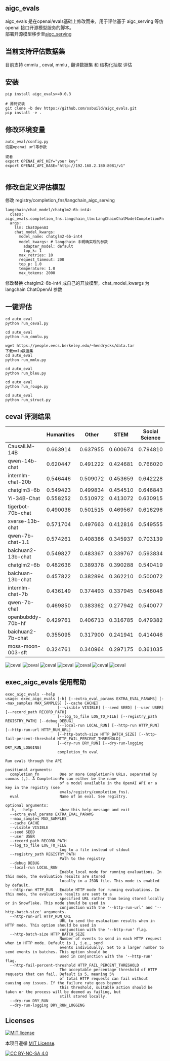 ## aigc_evals

 aigc_evals 是在openai/evals基础上修改而来，用于评估基于 aigc_serving 等仿openai 接口开源模型服务的脚本。<br />
部署开源模型移步至[aigc_serving](https://github.com/ssbuild/aigc_serving) 


## 当前支持评估数据集
目前支持 cmmlu , ceval,  mmlu , 翻译数据集 和 结构化抽取 评估


## 安装

```commandline
pip install aigc_evals>=0.0.3

# 源码安装
git clone -b dev https://github.com/ssbuild/aigc_evals.git
pip install -e .
```
## 修改环境变量

```commandline
auto_eval/config.py
设置openai url等参数

或者
export OPENAI_API_KEY="your key"
export OPENAI_API_BASE="http://192.168.2.180:8081/v1"


```

## 修改自定义评估模型

修改 registry/completion_fns/langchain_aigc_serving

```text
langchain/chat_model/chatglm2-6b-int4:
  class: aigc_evals.completion_fns.langchain_llm:LangChainChatModelCompletionFn
  args:
    llm: ChatOpenAI
    chat_model_kwargs:
      model_name: chatglm2-6b-int4
      model_kwargs: # langchain 未明确实现的参数
        adapter_model: default
        top_k: 1
      max_retries: 10
      request_timeout: 200
      top_p: 1.0
      temperature: 1.0
      max_tokens: 2000
```

修改替换 chatglm2-6b-int4 成自己的开放模型，chat_model_kwargs 为 langchain ChatOpenAI 参数


## 一键评估
```commandline
cd auto_eval
python run_ceval.py
```

```commandline
cd auto_eval
python run_cmmlu.py
```

```commandline
wget https://people.eecs.berkeley.edu/~hendrycks/data.tar
下载mmlu数据集
cd auto_eval
python run_mmlu.py
```

```commandline
cd auto_eval
python run_bleu.py
```

```commandline
cd auto_eval
python run_rouge.py
```

```commandline
cd auto_eval
python run_struct.py
```

## ceval 评测结果

|   |  Humanities | Other    | STEM  | Social Science | avg  |
|---|---|----------|---|---|---|
| CausalLM-14B        | 0.663914 | 0.637955 | 0.600674 | 0.794810 | 0.674338 |
| qwen-14b-chat       | 0.620447 | 0.491222 | 0.424681 | 0.766020 | 0.575592 |
| internlm-chat-20b   | 0.546446 | 0.509072 | 0.453659 | 0.642228 | 0.537851 |
| chatglm3-6b         | 0.549423 | 0.499834 | 0.454510 | 0.646843 | 0.537653 |
| Yi-34B-Chat         | 0.558252 | 0.510972 | 0.413072 | 0.630915 | 0.528303 |
| tigerbot-70b-chat   | 0.490036 | 0.501515 | 0.469567 | 0.616296 | 0.519353 |
| xverse-13b-chat     | 0.571704 | 0.497663 | 0.412816 | 0.549555 | 0.507934 |
| qwen-7b-chat-1.1    | 0.574261 | 0.408386 | 0.345937 | 0.703139 | 0.507931 |
| baichuan2-13b-chat  | 0.549827 | 0.483367 | 0.339767 | 0.593834 | 0.491699 |
| chatglm2-6b         | 0.482636 | 0.389378 | 0.390288 | 0.540419 | 0.450680 |
| baichuan-13b-chat   | 0.457822 | 0.382894 | 0.362210 | 0.500072 | 0.425749 | 
| internlm-chat-7b    | 0.436149 | 0.374493 | 0.337945 | 0.546048 | 0.423659 | 
| qwen-7b-chat        | 0.469850 | 0.383362 | 0.277942 | 0.540077 | 0.417808 | 
| openbubddy-70b-hf   | 0.429761 | 0.406713 | 0.316785 | 0.479382 | 0.408160 | 
| baichuan2-7b-chat   | 0.355095 | 0.317900 | 0.241941 | 0.414046 | 0.332245 | 
| moss-moon-003-sft   | 0.324761 | 0.340964 | 0.297175 | 0.361035 | 0.330984 | 




                   
                 
![ceval](assets/imgs/img_avg_top5.jpg)
![ceval](assets/imgs/img.jpg)
![ceval](assets/imgs/img_avg.jpg)
![ceval](assets/imgs/img_0.jpg)
![ceval](assets/imgs/img_1.jpg)
![ceval](assets/imgs/img_2.jpg)
![ceval](assets/imgs/img_3.jpg)


## exec_aigc_evals 使用帮助

```text
exec_aigc_evals --help
usage: exec_aigc_evals [-h] [--extra_eval_params EXTRA_EVAL_PARAMS] [--max_samples MAX_SAMPLES] [--cache CACHE]
                       [--visible VISIBLE] [--seed SEED] [--user USER] [--record_path RECORD_PATH]
                       [--log_to_file LOG_TO_FILE] [--registry_path REGISTRY_PATH] [--debug DEBUG]
                       [--local-run LOCAL_RUN] [--http-run HTTP_RUN] [--http-run-url HTTP_RUN_URL]
                       [--http-batch-size HTTP_BATCH_SIZE] [--http-fail-percent-threshold HTTP_FAIL_PERCENT_THRESHOLD]
                       [--dry-run DRY_RUN] [--dry-run-logging DRY_RUN_LOGGING]
                       completion_fn eval

Run evals through the API

positional arguments:
  completion_fn         One or more CompletionFn URLs, separated by commas (,). A CompletionFn can either be the name
                        of a model available in the OpenAI API or a key in the registry (see
                        evals/registry/completion_fns).
  eval                  Name of an eval. See registry.

optional arguments:
  -h, --help            show this help message and exit
  --extra_eval_params EXTRA_EVAL_PARAMS
  --max_samples MAX_SAMPLES
  --cache CACHE
  --visible VISIBLE
  --seed SEED
  --user USER
  --record_path RECORD_PATH
  --log_to_file LOG_TO_FILE
                        Log to a file instead of stdout
  --registry_path REGISTRY_PATH
                        Path to the registry
  --debug DEBUG
  --local-run LOCAL_RUN
                        Enable local mode for running evaluations. In this mode, the evaluation results are stored
                        locally in a JSON file. This mode is enabled by default.
  --http-run HTTP_RUN   Enable HTTP mode for running evaluations. In this mode, the evaluation results are sent to a
                        specified URL rather than being stored locally or in Snowflake. This mode should be used in
                        conjunction with the '--http-run-url' and '--http-batch-size' arguments.
  --http-run-url HTTP_RUN_URL
                        URL to send the evaluation results when in HTTP mode. This option should be used in
                        conjunction with the '--http-run' flag.
  --http-batch-size HTTP_BATCH_SIZE
                        Number of events to send in each HTTP request when in HTTP mode. Default is 1, i.e., send
                        events individually. Set to a larger number to send events in batches. This option should be
                        used in conjunction with the '--http-run' flag.
  --http-fail-percent-threshold HTTP_FAIL_PERCENT_THRESHOLD
                        The acceptable percentage threshold of HTTP requests that can fail. Default is 5, meaning 5%
                        of total HTTP requests can fail without causing any issues. If the failure rate goes beyond
                        this threshold, suitable action should be taken or the process will be deemed as failing, but
                        still stored locally.
  --dry-run DRY_RUN
  --dry-run-logging DRY_RUN_LOGGING

```


## Licenses

[![MIT license](https://img.shields.io/badge/License-MIT-blue.svg)](https://lbesson.mit-license.org/)

本项目遵循 [MIT License](https://lbesson.mit-license.org/).

[![CC BY-NC-SA 4.0](https://img.shields.io/badge/License-CC%20BY--NC--SA%204.0-lightgrey.svg)](http://creativecommons.org/licenses/by-nc-sa/4.0/)

